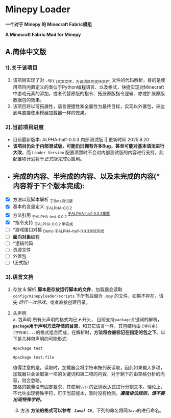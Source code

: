 # Minepy Loader

**一个对于 Minepy 的 Minecraft Fabric模组**  
   
**A Minecraft Fabric Mod for Minepy**

## A.简体中文版

### 1).关于该项目
  1. 该项目实现了对 `.mpy` <sub> (文本文件，为该项目的支持文件) </sub> 文件的代码解析，目的是使用项目内置定义的类似于Python编程语言、以及格式，快捷实现对Minecraft中游戏元素的添加，或者代替原版的指令、拓展原版指令逻辑、亦或扩展原版数据包的效果。
  2. 该项目将以可拓展性，语言便捷性和全面性为最终目标，实现以外置包，来达到与直接使用模组加载器一样的效果。

### 2).当前项目进度
  - 目前最新版本: ALPHA-half-0.0.3 内部测试版 || 更新时间 2025.8.20 
  - __该项目仍处于内部测试版，可能仍旧拥有许多Bug，甚至可能对基本语法进行大改__，而 `Loader Version` 配置项暂时不会对内部测试版的内容进行支持。此配置项计划将于*正式版完成后*启用。
  - 完成的内容、半完成的内容、以及未完成的内容(* 内容将于下个版本完成):
    -----------------------------------
  - [x] 方法以及脚本解析  <sub>  于Beta测试版</sub>
  - [x] 基本的变量定义  <sub>  于ALPHA-0.0.2
  - [x] 方法引用  <sub>  于ALPHA-test-0.0.2 </sub> <sup><ins> 于ALPHA-half-0.0.3重置</ins></sup>
  - [x] *指令支持  <sub>  于ALPHA-0.0.2 半完成 </sub>
  - [ ] *游戏接口对接  <sub>  Demo 于ALPHA-half-0.0.3测试完成 </sub>
  - [ ] **面向对象**编程
  - [ ] *逻辑代码
  - [ ] 资源文件
  - [ ] 外置包
  - [ ] !正式版!
### 3).语言文档  
  1. 存放 & 解析
       **脚本是存放运行脚本的文件**，加载器会读取 `config/minepyloader/scripts` 下所有后缀为 `.mpy` 的文件，如果不存在，请先 *运行一次游戏*，或者直接创建目录。
  2. 头声明  
       a. 包声明
         所有头声明的格式均已 `#` 开头， 目前支持`package`关键词的解析，**`package`用于声明方法存储的目录**，和其它语言一样，其包结构由 `[字符串].[字符串]...`的格式组合而成，在解析时，**方法将会被标记在指定的包之下**。以下是几种包声明的可能形式:
     ```
     #package test
     ```
     ```
     #package test.file
     ```
       值得注意的是，读取时，加载器会将字符串按列表读取，因此如果输入多项，加载器只会读取第一项的关键词和第二项的内容，对于剩下的由空格分析的内容，则会忽略。  
       空格的数量没有固定要求，其使用`\\s+`的正则表达式进行分割文本。理论上，不允许出现特殊字符，可于当前版本，暂时没有检测，***遵循语法规则，请不要出现特殊字符。***

     3. 方法
        **方法的格式可以参考 ` Java`/` C#`**，下列的命名将同`Java`的进行命名。
  
   
